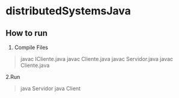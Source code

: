 # distributedSystemsJava
 
## How to run

1. Compile Files
> javac ICliente.java
> javac Cliente.java
> javac Servidor.java
> javac Cliente.java

2.Run
> java Servidor
> java Client